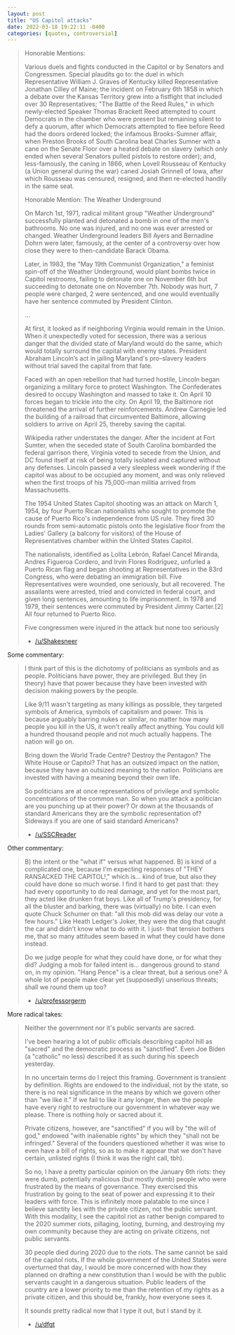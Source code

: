 ```yaml
---
layout: post
title: "US Capitol attacks"
date: 2022-03-18 19:22:11 -0400
categories: [quotes, controversial]
---
```


> Honorable Mentions:
>
> Various duels and fights conducted in the Capitol or by Senators and Congressmen. Special plaudits go to: the duel in which Representative William J. Graves of Kentucky killed Representative Jonathan Cilley of Maine; the incident on February 6th 1858 in which a debate over the Kansas Territory grew into a fistfight that included over 30 Representatives; "The Battle of the Reed Rules," in which newly-elected Speaker Thomas Brackett Reed attempted to count Democrats in the chamber who were present but remaining silent to defy a quorum, after which Democrats attempted to flee before Reed had the doors ordered locked; the infamous Brooks-Sumner affair, when Preston Brooks of South Carolina beat Charles Sumner with a cane on the Senate Floor over a heated debate on slavery (which only ended when several Senators pulled pistols to restore order); and, less-famously, the caning in 1866, when Lovell Rousseau of Kentucky (a Union general during the war) caned Josiah Grinnell of Iowa, after which Rousseau was censured, resigned, and then re-elected handily in the same seat.
>
> Honorable Mention: The Weather Underground
>
> On March 1st, 1971, radical militant group "Weather Underground" successfully planted and detonated a bomb in one of the men's bathrooms. No one was injured, and no one was ever arrested or changed. Weather Underground leaders Bill Ayers and Bernadine Dohrn were later, famously, at the center of a controversy over how close they were to then-candidate Barack Obama.
> 
> Later, in 1983, the "May 19th Communist Organization," a feminist spin-off of the Weather Underground, would plant bombs twice in Capitol restrooms, failing to detonate one on November 6th but succeeding to detonate one on November 7th. Nobody was hurt, 7 people were charged, 2 were sentenced, and one would eventually have her sentence commuted by President Clinton.
>
> ...
> 
> At first, it looked as if neighboring Virginia would remain in the Union. When it unexpectedly voted for secession, there was a serious danger that the divided state of Maryland would do the same, which would totally surround the capital with enemy states. President Abraham Lincoln’s act in jailing Maryland's pro-slavery leaders without trial saved the capital from that fate.
>
> Faced with an open rebellion that had turned hostile, Lincoln began organizing a military force to protect Washington. The Confederates desired to occupy Washington and massed to take it. On April 10 forces began to trickle into the city. On April 19, the Baltimore riot threatened the arrival of further reinforcements. Andrew Carnegie led the building of a railroad that circumvented Baltimore, allowing soldiers to arrive on April 25, thereby saving the capital.
> 
> Wikipedia rather understates the danger. After the incident at Fort Sumter, when the seceded state of South Carolina bombarded the federal garrison there, Virginia voted to secede from the Union, and DC found itself at risk of being totally isolated and captured without any defenses. Lincoln passed a very sleepless week wondering if the capitol was about to be occupied any moment, and was only relieved when the first troops of his 75,000-man militia arrived from Massachusetts.
> 
> The 1954 United States Capitol shooting was an attack on March 1, 1954, by four Puerto Rican nationalists who sought to promote the cause of Puerto Rico's independence from US rule. They fired 30 rounds from semi-automatic pistols onto the legislative floor from the Ladies' Gallery (a balcony for visitors) of the House of Representatives chamber within the United States Capitol.
> 
> The nationalists, identified as Lolita Lebrón, Rafael Cancel Miranda, Andres Figueroa Cordero, and Irvin Flores Rodríguez, unfurled a Puerto Rican flag and began shooting at Representatives in the 83rd Congress, who were debating an immigration bill. Five Representatives were wounded, one seriously, but all recovered. The assailants were arrested, tried and convicted in federal court, and given long sentences, amounting to life imprisonment. In 1978 and 1979, their sentences were commuted by President Jimmy Carter.[2] All four returned to Puerto Rico.
> 
> Five congressmen were injured in the attack but none too seriously
>
> - [/u/Shakesneer](https://old.reddit.com/r/TheMotte/comments/ruvu1k/culture_war_roundup_for_the_week_of_january_03/hrifu7l/?context=999)

Some commentary:

> I think part of this is the dichotomy of politicians as symbols and as people. Politicians have power, they are privileged. But they (in theory) have that power because they have been invested with decision making powers by the people. 
>
> Like 9/11 wasn't targeting as many killings as possible, they targeted symbols of America, symbols of capitalism and power. This is because arguably barring nukes or similar, no matter how many people you kill in the US, it won't really affect anything. You could kill a hundred thousand people and not much actually happens. The nation will go on.
>
> Bring down the World Trade Centre? Destroy the Pentagon? The White House or Capitol? That has an outsized impact on the nation, because they have an outsized meaning to the nation. Politicians are invested with having a meaning beyond their own life. 
> 
> So politicians are at once representations of privilege and symbolic concentrations of the common man. So when you attack a politician are you punching up at their power? Or down at the thousands of standard Americans they are the symbolic representation of? Sideways if you are one of said standard Americans?
>
> - [/u/SSCReader](https://old.reddit.com/r/TheMotte/comments/ruvu1k/culture_war_roundup_for_the_week_of_january_03/hrobo4f/?context=999)

Other commentary:

> B) the intent or the "what if" versus what happened. B) is kind of a complicated one, because I'm expecting responses of "THEY RANSACKED THE CAPITOL!," which is... kind of true, but also they could have done so much worse. I find it hard to get past that: they had every opportunity to do real damage, and yet for the most part, they acted like drunken frat boys. Like all of Trump's presidency, for all the bluster and barking, there was (virtually) no bite. I can even quote Chuck Schumer on that: "all this mob did was delay our vote a few hours." Like Heath Ledger's Joker, they were the dog that caught the car and didn't know what to do with it. I just- that tension bothers me, that so many attitudes seem based in what they could have done instead. 
> 
> Do we judge people for what they could have done, or for what they did? Judging a mob for failed intent is... dangerous ground to stand on, in my opinion. "Hang Pence" is a clear threat, but a serious one? A whole lot of people make clear yet (supposedly) unserious threats; shall we round them up too?
> 
> - [/u/professorgerm](https://old.reddit.com/r/TheMotte/comments/ruvu1k/culture_war_roundup_for_the_week_of_january_03/hrnl5ze/?context=999)

More radical takes:

> Neither the government nor it's public servants are sacred.
> 
> I've been hearing a lot of public officials describing capitol hill as "sacred" and the democratic process as "sanctified". Even Joe Biden (a "catholic" no less) described it as such during his speech yesterday.
> 
> In no uncertain terms do I reject this framing. Government is transient by definition. Rights are endowed to the individual, not by the state, so there is no real significance in the means by which we govern other than "we like it." If we fail to like it any longer, then we the people have every right to restructure our government in whatever way we please. There is nothing holy or sacred about it.
> 
> Private citizens, however, are "sanctified" if you will by "the will of god," endowed "with inalienable rights" by which they "shall not be infringed." Several of the founders questioned whether it was wise to even have a bill of rights, so as to make it appear that we don't have certain, unlisted rights (I think it was the right call, tbh).
> 
> So no, I have a pretty particular opinion on the January 6th riots: they were dumb, potentially malicious (but mostly dumb) people who were frustrated by the means of governance. They exercised this frustration by going to the seat of power and expressing it to their leaders with force. This is infinitely more palatable to me since I believe sanctity lies with the private citizen, not the public servant. With this modality, I see the capitol riot as rather benign compared to the 2020 summer riots, pillaging, looting, burning, and destroying my own community because they are acting on private citizens, not public servants.
> 
> 30 people died during 2020 due to the riots. The same cannot be said of the capitol riots. If the whole government of the United States were overturned that day, I would be more concerned with how they planned on drafting a new constitution than I would be with the public servants caught in a dangerous situation. Public leaders of the country are a lower priority to me than the retention of my rights as a private citizen, and this should be, frankly, how everyone sees it.
> 
> It sounds pretty radical now that I type it out, but I stand by it.
>
> - [/u/dfgt](https://old.reddit.com/r/TheMotte/comments/ruvu1k/culture_war_roundup_for_the_week_of_january_03/hrp0e89/?context=999)